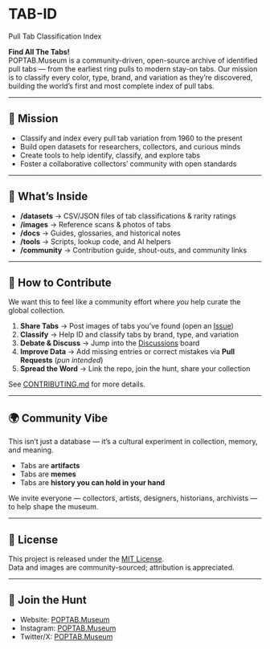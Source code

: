 # TAB-ID  
Pull Tab Classification Index  

**Find All The Tabs!**  
POPTAB.Museum is a community-driven, open-source archive of identified pull tabs — from the earliest ring pulls to modern stay-on tabs. Our mission is to classify every color, type, brand, and variation as they’re discovered, building the world’s first and most complete index of pull tabs.  

---

## 🎯 Mission  
- Classify and index every pull tab variation from 1960 to the present  
- Build open datasets for researchers, collectors, and curious minds  
- Create tools to help identify, classify, and explore tabs  
- Foster a collaborative collectors’ community with open standards  

---

## 📂 What’s Inside  
- **/datasets** → CSV/JSON files of tab classifications & rarity ratings  
- **/images** → Reference scans & photos of tabs  
- **/docs** → Guides, glossaries, and historical notes  
- **/tools** → Scripts, lookup code, and AI helpers  
- **/community** → Contribution guide, shout-outs, and community links  

---

## 🤝 How to Contribute  
We want this to feel like a community effort where *you* help curate the global collection.  

1. **Share Tabs** → Post images of tabs you’ve found (open an [Issue](../../issues))  
2. **Classify** → Help ID and classify tabs by brand, type, and variation  
3. **Debate & Discuss** → Jump into the [Discussions](../../discussions) board  
4. **Improve Data** → Add missing entries or correct mistakes via **Pull Requests** (*pun intended*)  
5. **Spread the Word** → Link the repo, join the hunt, share your collection  

See [CONTRIBUTING.md](CONTRIBUTING.md) for more details.  

---

## 🌍 Community Vibe  
This isn’t just a database — it’s a cultural experiment in collection, memory, and meaning.  

- Tabs are **artifacts**  
- Tabs are **memes**  
- Tabs are **history you can hold in your hand**  

We invite everyone — collectors, artists, designers, historians, archivists — to help shape the museum.  

---

## 📜 License  
This project is released under the [MIT License](LICENSE).  
Data and images are community-sourced; attribution is appreciated.  

---

## 🚀 Join the Hunt  
- Website: [POPTAB.Museum](https://poptab.museum)  
- Instagram: [POPTAB.Museum](https://www.instagram.com/poptab.museum)  
- Twitter/X: [POPTAB.Museum](https://www.x.com/TABZEUM)  
